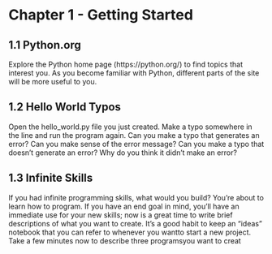 <h1>Chapter 1 - Getting Started</h1>

<h2>1.1 Python.org</h2>
<p>
    Explore the Python home page (https://python.org/) to find
    topics that interest you. As you become familiar with Python, different parts of
    the site will be more useful to you.
</p>


<h2>1.2 Hello World Typos</h2>
<p>
    Open the hello_world.py file you just created. Make a
    typo somewhere in the line and run the program again. Can you make a typo
    that generates an error? Can you make sense of the error message? Can you
    make a typo that doesn’t generate an error? Why do you think it didn’t make an
    error?
</p>

<h2>1.3 Infinite Skills</h2>
<p>If you had infinite programming skills, what would you
    build? You’re about to learn how to program. If you have an end goal in mind,
    you’ll have an immediate use for your new skills; now is a great time to write
    brief descriptions of what you want to create. It’s a good habit to keep an “ideas”
    notebook that you can refer to whenever you wantto start a new project. Take a
    few minutes now to describe three programsyou want to creat
</p>